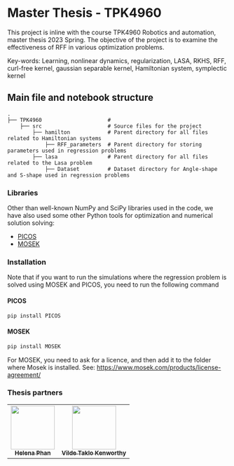 # Master Thesis - TPK4960
This project is inline with the course TPK4960 Robotics and automation, master thesis 2023 Spring.
The objective of the project is to examine the effectiveness of RFF in various optimization problems.

Key-words: Learning, nonlinear dynamics, regularization, LASA, RKHS, RFF, curl-free kernel, gaussian separable kernel, Hamiltonian system, symplectic kernel

## Main file and notebook structure
    .
    ├── TPK4960                     # 
        ├── src                     # Source files for the project                              
            ├── hamilton            # Parent directory for all files related to Hamiltonian systems
                ├── RFF_parameters  # Parent directory for storing parameters used in regression problems
            ├── lasa                # Parent directory for all files related to the Lasa problem
                ├── Dataset         # Dataset directory for Angle-shape and S-shape used in regression problems


### Libraries
Other than well-known NumPy and SciPy libraries used in the code, we have also used some other Python tools for optimization and numerical
solution solving:
- [PICOS](https://pypi.org/project/PICOS/)
- [MOSEK](https://www.mosek.com/)


### Installation
Note that if you want to run the simulations where the regression problem is solved using MOSEK and PICOS, you need to run the following command
#### PICOS
```sh
pip install PICOS
```
#### MOSEK
```sh	
pip install MOSEK
```
For MOSEK, you need to ask for a licence, and then add it to the folder where Mosek is installed. See: https://www.mosek.com/products/license-agreement/

### Thesis partners
<table style="color:blue;">
  <tr>
  <td align="center"><a href="https://github.com/helenatp"><img src="https://avatars.githubusercontent.com/u/73463951?v=4" width="100px;" alt=""/><br /><sub><b>Helena Phan</b></sub></td>
  <td align="center"><a href="https://github.com/vildetk"><img src="https://avatars.githubusercontent.com/u/78173372?v=4" width="100px;" alt=""/><br /><sub><b>Vilde Taklo Kenworthy</b></sub></td>
  </tr>
</table>
